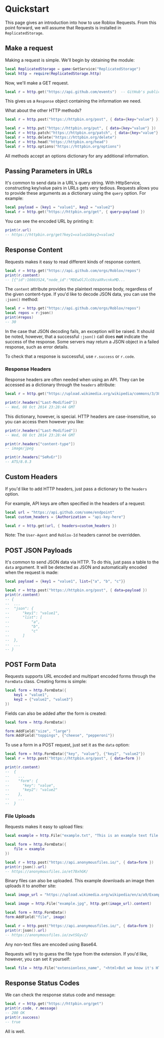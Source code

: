 # Quickstart

This page gives an introduction into how to use Roblox Requests.
From this point forward, we will assume that Requests is installed in `ReplicatedStorage`.

## Make a request

Making a request is simple. We'll begin by obtaining the module:

```lua
local ReplicatedStorage = game:GetService("ReplicatedStorage")
local http = require(ReplicatedStorage.http)
```

Now, we'll make a GET request.

```lua
local r = http.get("https://api.github.com/events")  -- GitHub's public timeline
```

This gives us a `Response` object containing the information we need.

What about the other HTTP methods?

```lua
local r = http.post("https://httpbin.org/post", { data={key="value"} })

local r = http.put("https://httpbin.org/put", { data={key="value"} })
local r = http.patch("https://httpbin.org/patch", { data={key="value"} })
local r = http.delete("https://httpbin.org/delete")
local r = http.head("https://httpbin.org/head")
local r = http.options("https://httpbin.org/options")
```

All methods accept an options dictionary for any additional information.


## Passing Parameters in URLs

It's common to send data in a URL's query string. With HttpService, constructing key/value pairs in URLs gets very tedious.
Requests allows you to provide these arguments as a dictionary using the `query` option. For example:

```lua
local payload = {key1 = "value1", key2 = "value2"}
local r = http.get("https://httpbin.org/get", { query=payload })
```

You can see the encoded URL by printing it:

```lua
print(r.url)
-- https://httpbin.org/get?key1=value1&key2=value2
```

## Response Content

Requests makes it easy to read different kinds of response content.

```lua
local r = http.get("https://api.github.com/orgs/Roblox/repos")
print(r.content)
-- [{"id":10803524,"node_id":"MDEwOlJlcG9zaXRvcnkxMD...
```

The `content` attribute provides the plaintext response body, regardless of the given content-type.
If you'd like to decode JSON data, you can use the `:json()` method:

```lua
local r = http.get("https://api.github.com/orgs/Roblox/repos")
local repos = r:json()
print(#repos)
-- 30
```

In the case that JSON decoding fails, an exception will be raised. It should be noted, however, that a successful `:json()` call
does **not** indicate the success of the response. Some servers may return a JSON object in a failed response, such as error details.

To check that a response is successful, use `r.success` or `r.code`.

### Response Headers

Response headers are often needed when using an API. They can be accessed as a dictionary through the `headers` attribute:

```lua
local r = http.get("https://upload.wikimedia.org/wikipedia/commons/3/38/JPEG_example_JPG_RIP_001.jpg")

print(r.headers["Last-Modified"])
-- Wed, 08 Oct 2014 23:28:44 GMT
```

This dictionary, however, is special. HTTP headers are case-insensitive, so you can access them however you like:

```lua
print(r.headers["Last-Modified"])
-- Wed, 08 Oct 2014 23:28:44 GMT

print(r.headers["content-type"])
-- image/jpeg

print(r.headers["SeRvEr"])
-- ATS/8.0.3
```

## Custom Headers

If you'd like to add HTTP headers, just pass a dictionary to the `headers` option.

For example, API keys are often specified in the headers of a request:

```lua
local url = "https://api.github.com/some/endpoint"
local custom_headers = {Authorization = "api-key-here"}

local r = http.get(url, { headers=custom_headers })
```

Note: The `User-Agent` and `Roblox-Id` headers cannot be overridden.

## POST JSON Payloads

It's common to send JSON data via HTTP. To do this, just pass a table to the `data` argument. It will be detected as JSON and automatically
encoded when the request is made:

```lua
local payload = {key1 = "value1", list={"a", "b", "c"}}

local r = http.post("https://httpbin.org/post", { data=payload })
print(r.content)
-- {
-- 	...
-- 	"json": {
-- 		"key1": "value1", 
-- 		"list": [
-- 			"a", 
-- 			"b", 
--			"c"
--		]
--  }, 
--  ...
-- }
```

## POST Form Data

Requests supports URL encoded and multipart encoded forms through the `FormData` class. Creating forms is simple:

```lua
local form = http.FormData({
    key1 = "value1",
    key2 = {"value2", "value3"}
})
```

Fields can also be added after the form is created:

```lua
local form = http.FormData()

form:AddField("size", "large")
form:AddField("toppings", {"cheese", "pepperoni"})
```

To use a form in a POST request, just set it as the `data` option:

```lua
local form = http.FormData({"key", "value"}, {"key2", "value2"})
local r = http.post("https://httpbin.org/post", { data=form })

print(r.content)
--	{
--    ...
--	  "form": {
--	    "key": "value", 
--	    "key2": "value2"
--	  }, 
--	  ...
--	}
```

### File Uploads

Requests makes it easy to upload files:

```lua
local example = http.File("example.txt", "This is an example text file.")

local form = http.FormData({
    file = example
})

local r = http.post("https://api.anonymousfiles.io/", { data=form })
print(r:json().url)
-- https://anonymousfiles.io/et78xhGK/
```

Binary files can also be uploaded. This example downloads an image then uploads it to another site:

```lua
local image_url = "https://upload.wikimedia.org/wikipedia/en/a/a9/Example.jpg"

local image = http.File("example.jpg", http.get(image_url).content)

local form = http.FormData()
form:AddField("file", image)

local r = http.post("https://api.anonymousfiles.io/", { data=form })
print(r:json().url)
-- https://anonymousfiles.io/zwtSGyvZ/
```

Any non-text files are encoded using Base64.

Requests will try to guess the file type from the extension. If you'd like, however, you can set it yourself:

```lua
local file = http.File("extensionless_name", "<html>But we know it's HTML</html>", "text/html")
```

## Response Status Codes

We can check the response status code and message:

```lua
local r = http.get("https://httpbin.org/get")
print(r.code, r.message)
-- 200 OK
print(r.success)
-- true
```

All is well.